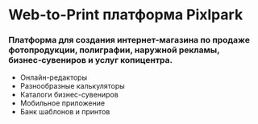 # Web-to-Print платформа Pixlpark
### Платформа для создания интернет-магазина по продаже фотопродукции, полиграфии, наружной рекламы, бизнес‑сувениров и услуг копицентра.
- Онлайн-редакторы
- Разнообразные калькуляторы
- Каталоги бизнес-сувениров
- Мобильное приложение
- Банк шаблонов и принтов
